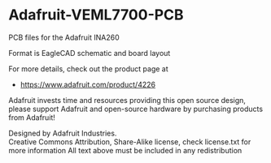 # Adafruit-VEML7700-PCB
PCB files for the Adafruit INA260

Format is EagleCAD schematic and board layout

For more details, check out the product page at

   * https://www.adafruit.com/product/4226

Adafruit invests time and resources providing this open source design, 
please support Adafruit and open-source hardware by purchasing 
products from Adafruit!

Designed by Adafruit Industries.  
Creative Commons Attribution, Share-Alike license, check license.txt for more information
All text above must be included in any redistribution
